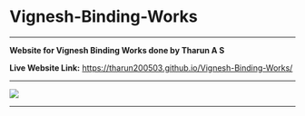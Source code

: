 # Vignesh-Binding-Works
---
**Website for Vignesh Binding Works done by Tharun A S**

**Live Website Link:** https://tharun200503.github.io/Vignesh-Binding-Works/

---
<img src="https://tharun200503.github.io/Vignesh-Binding-Works/images/company-name.png">

---
